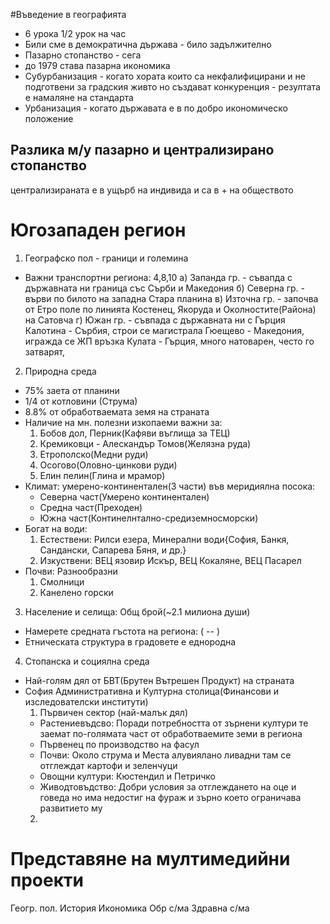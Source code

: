 #Въведение в географията
 - 6 урока 1/2 урок на час
 - Били сме в демократична държава - било задължително
 - Пазарно стопанство - сега
 - до 1979 става пазарна икономика
 - Субурбанизация - когато хората които са некфалифицирани и не подготвени за градския живто но създават конкуренция - резултата е намаляне на стандарта  
 - Урбанизация - когато държавата е в по добро икономическо положение 

## Разлика м/у пазарно и централизирано стопанство
централизираната е в ущърб на индивида и са в + на обществото

# Югозападен регион
1. Географско пол - граници и големина 
- Важни транспортни региона: 4,8,10
а) Запанда гр. - съвапда с държавната ни граница със Сърби и Македония 
б) Северна гр. - върви по билото на западна Стара планина
в) Източна гр. - започва от Етро поле по линията Костенец, Якоруда и Околностите(Района) на Сатовча
г) Южан гр. - съвпада с държавната ни с Гърция
Калотина - Сърбия, строи се магистрала 
Гюещево - Македония, игражда се ЖП връзка 
Кулата - Гърция, много натоварен, често го затварят, 
2. Природна среда 
 - 75% заета от планини
 - 1/4 от котловини (Струма)
 - 8.8% от обработваемата земя на страната
 - Наличие на мн. полезни изкопаеми важни за:
    1. Бобов дол, Перник(Кафяви въглища за ТЕЦ)
	2. Кремиковци - Алескандър Томов(Желязна руда)
	3. Етрополско(Медни руди)
	4. Осогово(Оловно-цинкови руди)
	5. Елин пелин(Глина и мрамор)
 - Климат: умерено-континентален(3 части) във меридиялна посока: 
   - Северна част(Умерено континентален)
   - Средна част(Преходен)
   - Южна част(Континелнтално-средиземносморски)
 - Богат на води: 
    1. Естествени: Рилси езера, Минерални води{София, Банкя, Сандански, Сапарева Бяня, и др.}
	2. Изкуствени: ВЕЦ язовир Искър, ВЕЦ Кокаляне, ВЕЦ Пасарел
 - Почви: Разнообразни
    1. Смолници
    2. Канелено горски
3. Население и селища: Общ брой(~2.1 милиона души)
 - Намерете средната гъстота на региона: ( -- )
 - Етническата структура в градовете е еднородна
4. Стопанска и социялна среда 
 - Най-голям дял от БВТ(Брутен Вътрешен Продукт) на страната
 - София Административна и Културна столица(Финансови и изследователски институти)
   1. Първичен сектор (най-малък дял)
     - Растениевъдсво: Поради потребността от зърнени култури те заемат по-голямата част от обработваемите земи в региона 
	 - Първенец по производство на фасул
	 - Почви: Около струма и Места алувиялано ливадни там се отглеждат картофи и зеленчуци 
	 - Овощни култури: Кюстендил и Петричко 
	 - Живодтовъдство: Добри условия за отглеждането на оце и говеда но има недостиг на фураж и зърно което ограничава развитието му
   2. 
# Представяне на мултимедийни проекти
Геогр. пол.
История
Икономика
Обр с/ма
Здравна с/ма
